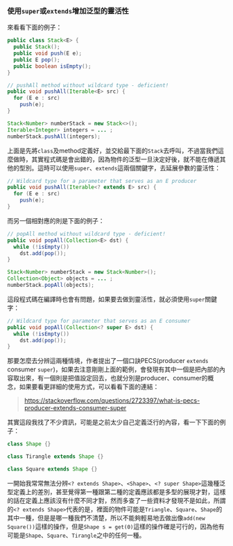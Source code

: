 ### 使用`super`或`extends`增加泛型的靈活性

來看看下面的例子：

``` Java
public class Stack<E> {
  public Stack();
  public void push(E e);
  public E pop();
  public boolean isEmpty();
}

// pushAll method without wildcard type - deficient!
public void pushAll(Iterable<E> src) {
  for (E e : src)
    push(e);
}

Stack<Number> numberStack = new Stack<>();
Iterable<Integer> integers = ... ;
numberStack.pushAll(integers);
```

上面是先將`class`及method定義好，並交給最下面的`Stack`去呼叫，不過當我們這麼做時，其實程式碼是會出錯的，因為物件的泛型一旦決定好後，就不能在傳遞其他的型別。這時可以使用`super`、`extends`這兩個關鍵字，去延展參數的靈活性：

``` Java
// Wildcard type for a parameter that serves as an E producer
public void pushAll(Iterable<? extends E> src) {
  for (E e : src)
    push(e);
}
```

而另一個相對應的則是下面的例子：

``` Java
// popAll method without wildcard type - deficient!
public void popAll(Collection<E> dst) {
  while (!isEmpty())
    dst.add(pop());
}

Stack<Number> numberStack = new Stack<Number>();
Collection<Object> objects = ... ;
numberStack.popAll(objects);
```

這段程式碼在編譯時也會有問題，如果要去做到靈活性，就必須使用`super`關鍵字：

``` Java
// Wildcard type for parameter that serves as an E consumer
public void popAll(Collection<? super E> dst) {
  while (!isEmpty())
    dst.add(pop());
}
```

那要怎麼去分辨這兩種情境，作者提出了一個口訣PECS(producer `extends` consumer `super`)，如果去注意剛剛上面的範例，會發現有其中一個是把內部的內容取出來，有一個則是把值設定回去，也就分別是producer、consumer的概念，如果要看更詳細的使用方式，可以看看下面的連結：

> https://stackoverflow.com/questions/2723397/what-is-pecs-producer-extends-consumer-super

其實這段我找了不少資訊，可能是之前太少自己定義泛行的內容，看一下下面的例子：

``` Java
class Shape {}

class Tirangle extends Shape {}

class Square extends Shape {}
```

一開始我常常無法分辨`<? extends Shape>`、`<Shape>`、`<? super Shape>`這幾種泛型定義上的差別，甚至覺得第一種跟第二種的定義應該都是多型的展現才對，這樣的話在定義上應該沒有什麼不同才對，然而多查了一些資料才發現不是如此，所謂的`<? extends Shape>`代表的是，裡面的物件可能是`Triangle`、`Square`、`Shape`的其中一種，但是是哪一種我們不清楚，所以不能夠輕易地去做出像`add(new Square())`這樣的操作，但是`Shape s = get(0)`這樣的操作確是可行的，因為他有可能是`Shape`、`Square`、`Tirangle`之中的任何一種。
